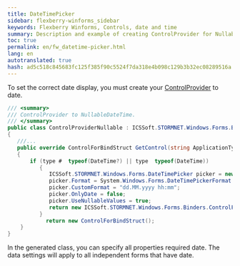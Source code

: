 ```yaml
--- 
title: DateTimePicker 
sidebar: flexberry-winforms_sidebar 
keywords: Flexberry Winforms, Controls, date and time 
summary: Description and example of creating ControlProvider for NullableDateTime 
toc: true 
permalink: en/fw_datetime-picker.html 
lang: en 
autotranslated: true 
hash: ad5c518c845683fc125f385f90c5524f7da318e4b098c129b3b32ec08289516a 
--- 
```


To set the correct date display, you must create your [ControlProvider](fw_control-provider-winforms.html) to date. 

```csharp
/// <summary> 
/// ControlProvider to NullableDateTime. 
/// </summary> 
public class ControlProviderNullable : ICSSoft.STORMNET.Windows.Forms.Binders.ControlProvider
{
   ///... 
   public override ControlForBindStruct GetControl(string ApplicationType, Type type, View view, string propertyName, object initControl)
   {
       if (type #  typeof(DateTime?) || type  typeof(DateTime))
          {
             ICSSoft.STORMNET.Windows.Forms.DateTimePicker picker = new ICSSoft.STORMNET.Windows.Forms.DateTimePicker();
             picker.Format = System.Windows.Forms.DateTimePickerFormat.Custom;
             picker.CustomFormat = "dd.MM.yyyy hh:mm";
             picker.OnlyDate = false;
             picker.UseNullableValues = true;
             return new ICSSoft.STORMNET.Windows.Forms.Binders.ControlForBindStruct(picker, "ObjectValue", new System.Type[] { typeof(ICSSoft.STORMNET.UserDataTypes.NullableDateTime), typeof(System.DateTime) });
          }
            return new ControlForBindStruct();
    }
}
``` 

In the generated class, you can specify all properties required date. The data settings will apply to all independent forms that have date. 



